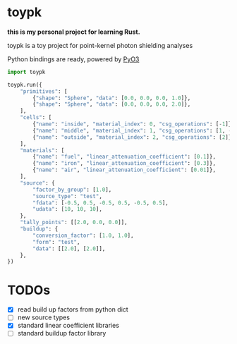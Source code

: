 # toypk
__this is my personal project for learning Rust.__

toypk is a toy project for point-kernel photon shielding analyses

Python bindings are ready, powered by [PyO3](https://github.com/PyO3/pyo3)

```python
import toypk

toypk.run({
    "primitives": [
        {"shape": "Sphere", "data": [0.0, 0.0, 0.0, 1.0]},
        {"shape": "Sphere", "data": [0.0, 0.0, 0.0, 2.0]},
    ],
    "cells": [
        {"name": "inside", "material_index": 0, "csg_operations": [-1]},
        {"name": "middle", "material_index": 1, "csg_operations": [1, -2]},
        {"name": "outside", "material_index": 2, "csg_operations": [2]},
    ],
    "materials": [
        {"name": "fuel", "linear_attenuation_coefficient": [0.1]},
        {"name": "iron", "linear_attenuation_coefficient": [0.3]},
        {"name": "air", "linear_attenuation_coefficient": [0.01]},
    ],
    "source": {
        "factor_by_group": [1.0],
        "source_type": "test",
        "fdata": [-0.5, 0.5, -0.5, 0.5, -0.5, 0.5],
        "udata": [10, 10, 10],
    },
    "tally_points": [[2.0, 0.0, 0.0]],
    "buildup": {
        "conversion_factor": [1.0, 1.0],
        "form": "test",
        "data": [[2.0], [2.0]],
    },
})
```

# TODOs
- [x] read build up factors from python dict
- [ ] new source types
- [x] standard linear coefficient libraries
- [ ] standard buildup factor library
